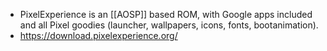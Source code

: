 - PixelExperience is an [[AOSP]] based ROM, with Google apps included and all Pixel goodies (launcher, wallpapers, icons, fonts, bootanimation).
- https://download.pixelexperience.org/